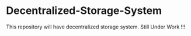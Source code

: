 # Decentralized-Storage-System
This repository will have decentralized storage system. 
Still Under Work !!!
